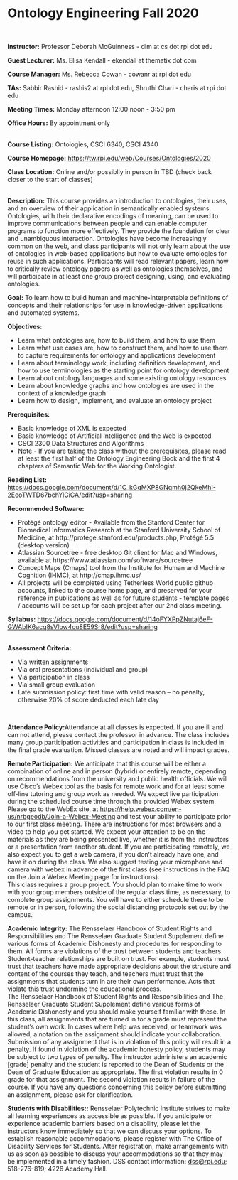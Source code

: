 # Ontology Engineering Fall 2020

<br />

<strong>Instructor:</strong> Professor Deborah McGuinness - dlm at cs dot rpi dot edu

<strong>Guest Lecturer:</strong> Ms. Elisa Kendall - ekendall at thematix dot com

<strong>Course Manager:</strong> Ms. Rebecca Cowan - cowanr at rpi dot edu

<strong>TAs:</strong> Sabbir Rashid - rashis2 at rpi dot edu, Shruthi Chari - charis at rpi dot edu

<strong>Meeting Times:</strong> Monday afternoon 12:00 noon - 3:50 pm

<strong>Office Hours:</strong> By appointment only
<br />
<br />

<strong>Course Listing:</strong> Ontologies, CSCI 6340, CSCI 4340

<strong>Course Homepage:</strong> https://tw.rpi.edu/web/Courses/Ontologies/2020
<br />

<strong>Class Location:</strong> Online and/or possiblly in person in TBD (check back closer to the start of classes)
<br />
<br />

<strong>Description:</strong>
This course provides an introduction to ontologies, their uses, and an overview of their application in semantically enabled systems. Ontologies, with their declarative encodings of meaning, can be used to improve communications between people and can enable computer programs to function more effectively. They provide the foundation for clear and unambiguous interaction. Ontologies have become increasingly common on the web, and class participants will not only learn about the use of ontologies in web-based applications but how to evaluate ontologies for reuse in such applications. Participants will read relevant papers, learn how to critically review ontology papers as well as ontologies themselves, and will participate in at least one group project designing, using, and evaluating ontologies.
<br />

<strong>Goal:</strong>
To learn how to build human and machine-interpretable definitions of concepts and their relationships for use in knowledge-driven applications and automated systems.


<strong>Objectives:</strong>
<ul>
<li>Learn what ontologies are, how to build them, and how to use them </li>
<li>Learn what use cases are, how to construct them, and how to use them to capture requirements for ontology and applications development </li>
<li>Learn about terminology work, including definition development, and how to use terminologies as the starting point for ontology development </li>
<li>Learn about ontology languages and some existing ontology resources </li>
<li>Learn about knowledge graphs and how ontologies are used in the context of a knowledge graph </li>
<li>Learn how to design, implement, and evaluate an ontology project </li>
</ul>

<strong>Prerequisites:</strong>
<ul>
<li>Basic knowledge of XML is expected </li>
<li>Basic knowledge of Artificial Intelligence and the Web is expected </li>
<li>CSCI 2300  Data Structures and Algorithms </li>
<li>Note - If you are taking the class without the prerequisites, please read at least the first half of the Ontology Engineering Book and the first 4 chapters of Semantic Web for the Working Ontologist. </li>
</ul>

<strong>Reading List:</strong> https://docs.google.com/document/d/1C_kGqMXP8GNqmh0j2QkeMhI-2EeoTWTD67bchYlCiCA/edit?usp=sharing

<strong>Recommended Software:</strong>
<ul>
<li>Protégé ontology editor - Available from the Stanford Center for Biomedical Informatics Research at the Stanford University School of Medicine, at http://protege.stanford.edu/products.php, Protégé 5.5 (desktop version) </li>
<li>Atlassian Sourcetree - free desktop Git client for Mac and Windows, available at https://www.atlassian.com/software/sourcetree </li>
<li>Concept Maps (Cmaps) tool from the Institute for Human and Machine Cognition (IHMC), at http://cmap.ihmc.us/ </li>
<li>All projects will be completed using Tetherless World public github accounts, linked to the course home page, and preserved for your reference in publications as well as for future students - template pages / accounts will be set up for each project after our 2nd class meeting. </li>
</ul>

<strong>Syllabus:</strong> https://docs.google.com/document/d/14oFYXPpZNutaj6eF-GWAbIK6acq8sVlbw4cu8E59Sr8/edit?usp=sharing
<br />
<br />

<strong>Assessment Criteria:</strong>
<ul>
<li>Via written assignments </li>
<li>Via oral presentations (individual and group) </li>
<li>Via participation in class </li>
<li>Via small group evaluation </li>
<li>Late submission policy: first time with valid reason – no penalty, otherwise 20% of score deducted each late day </li>
</ul>
<br />

<strong>Attendance Policy:</strong>Attendance at all classes is expected. If you are ill and can not attend, please contact the professor in advance. The class includes many group participation activities and participation in class is included in the final grade evaluation. Missed classes are noted and will impact grades.
<br />

<strong>Remote Participation:</strong>
We anticipate that this course will be either a combination of online and in person (hybrid) or entirely remote, depending on recommendations from the university and public health officials.  We will use Cisco’s Webex tool as the basis for remote work and for at least some off-line tutoring and group work as needed.  We expect live participation during the scheduled course time through the provided Webex system. Please go to the WebEx site, at https://help.webex.com/en-us/nrbgeodb/Join-a-Webex-Meeting and test your ability to participate prior to our first class meeting. There are instructions for most browsers and a video to help you get started.  We expect your attention to be on the materials as they are being presented live, whether it is from the instructors or a presentation from another student.  If you are participating remotely, we also expect you to get a web camera, if you don’t already have one, and have it on during the class.  We also suggest testing your microphone and camera with webex in advance of the first class (see instructions in the FAQ on the Join a Webex Meeting page for instructions).<br />
This class requires a group project.  You should plan to make time to work with your group members outside of the regular class time, as necessary, to complete group assignments. You will have to either schedule these to be remote or in person, following the social distancing protocols set out by the campus.
<br />

<strong>Academic Integrity:</strong>
The Rensselaer Handbook of Student Rights and Responsibilities and The Rensselaer Graduate Student Supplement define various forms of Academic Dishonesty and procedures for responding to them. All forms are violations of the trust between students and teachers. Student-teacher relationships are built on trust. For example, students must trust that teachers have made appropriate decisions about the structure and content of the courses they teach, and teachers must trust that the assignments that students turn in are their own performance. Acts that violate this trust undermine the educational process.<br />
The Rensselaer Handbook of Student Rights and Responsibilities and The Rensselaer Graduate Student Supplement define various forms of Academic Dishonesty and you should make yourself familiar with these. In this class, all assignments that are turned in for a grade must represent the student’s own work. In cases where help was received, or teamwork was allowed, a notation on the assignment should indicate your collaboration. Submission of any assignment that is in violation of this policy will result in a penalty. If found in violation of the academic honesty policy, students may be subject to two types of penalty. The instructor administers an academic [grade] penalty and the student is reported to the Dean of Students or the Dean of Graduate Education as appropriate. The first violation results in 0 grade for that assignment. The second violation results in failure of the course. If you have any questions concerning this policy before submitting an assignment, please ask for clarification.
<br />

<strong>Students with Disabilities::</strong>
Rensselaer Polytechnic Institute strives to make all learning experiences as accessible as possible. If you anticipate or experience academic barriers based on a disability, please let the instructors know immediately so that we can discuss your options.  To establish reasonable accommodations, please register with The Office of Disability Services for Students.  After registration, make arrangements with us as soon as possible to discuss your accommodations so that they may be implemented in a timely fashion. DSS contact information: dss@rpi.edu; 518-276-819; 4226 Academy Hall.